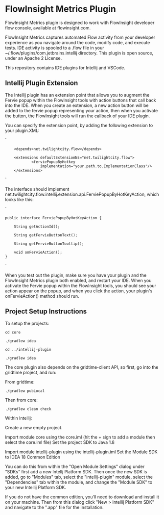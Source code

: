 # FlowInsight Metrics Plugin

FlowInsight Metrics plugin is designed to work with FlowInsight developer flow console, available at flowinsight.com.

FlowInsight Metrics captures automated Flow activity from your developer experience as you navigate around the code,
modify code, and execute tests.  IDE activity is spooled to a .flow file in your ~/.flow/plugins/com.jetbrains.intellij directory.
This plugin is open source, under an Apache 2 License.

This repository contains IDE plugins for Intellij and VSCode.

## Intellij Plugin Extension

The Intellij plugin has an extension point that allows you to augment the Fervie popup within the FlowInsight tools with
action buttons that call back into the IDE.  When you create an extension, a new action button will be added to the
fervie popup representing your action, then when you activate the button, the FlowInsight tools will run the 
callback of your IDE plugin.

You can specify the extension point, by adding the following extension to your plugin.XML:

`

        <depends>net.twilightcity.flow</depends>

        <extensions defaultExtensionNs="net.twilightcity.flow">
                <ferviePopupByHotkey
                    implementation="your.path.to.ImplementationClass"/>
        </extensions>
`

The interface should implement net.twilightcity.flow.intellij.extension.api.FerviePopupByHotKeyAction, which looks like this:

`

    public interface FerviePopupByHotKeyAction {

        String getActionId();
    
        String getFervieButtonText();
    
        String getFervieButtonTooltip();
    
        void onFervieAction();
    }
`

When you test out the plugin, make sure you have your plugin and the FlowInsight Metrics plugin both enabled, 
and restart your IDE.  When you activate the Fervie popup within the FlowInsight tools, 
you should see your action appear on the popup, and when you click the action, your plugin's onFervieAction() 
method should run.


## Project Setup Instructions

To setup the projects:

`cd core`

`./gradlew idea`

`cd ../intellij-plugin`

`./gradlew idea`

The core plugin also depends on the gridtime-client API, so first, go into the gridtime project, and run:

From gridtime:

`./gradlew pubLocal`

Then from core:

`./gradlew clean check`


Within Intellij:

Create a new empty project.

Import module core using the core.iml (hit the + sign to add a module then select the core.iml file)
Set the project SDK to Java 1.8

Import module intellij-plugin using the intellij-plugin.iml
Set the Module SDK to IDEA 18 Common Edition

You can do this from within the "Open Module Settings" dialog under "SDKs" first add a new Intellj Platform SDK.  Then once the new SDK is added, go to "Modules" tab, select the "intellij-plugin" module, select the "Dependencies" tab within the module, and change the "Module SDK" to your new Intellij Platform SDK.

If you do not have the common edition, you'll need to download and install it on your machine.  Then from this dialog click "New > Intellij Platform SDK" and navigate to the ".app" file for the installation.


